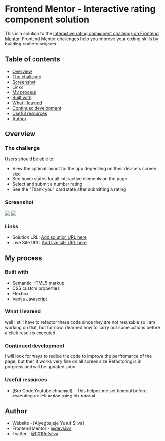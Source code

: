 # Frontend Mentor - Interactive rating component solution

This is a solution to the [Interactive rating component challenge on Frontend Mentor](https://www.frontendmentor.io/challenges/interactive-rating-component-koxpeBUmI). Frontend Mentor challenges help you improve your coding skills by building realistic projects. 

## Table of contents

 - [Overview](#overview)
  - [The challenge](#the-challenge)
  - [Screenshot](#screenshot)
  - [Links](#links)
  - [My process](#my-process)
  - [Built with](#built-with)
  - [What I learned](#what-i-learned)
  - [Continued development](#continued-development)
  - [Useful resources](#useful-resources)
- [Author](#author)



## Overview

### The challenge

Users should be able to:

- View the optimal layout for the app depending on their device's screen size
- See hover states for all interactive elements on the page
- Select and submit a number rating
- See the "Thank you" card state after submitting a rating

### Screenshot

![](.images/screen1.ppg)
![](.images/screen2.ppg)


### Links

- Solution URL: [Add solution URL here](https://your-solution-url.com)
- Live Site URL: [Add live site URL here](https://your-live-site-url.com)

## My process

### Built with

- Semantic HTML5 markup
- CSS custom properties
- Flexbox
- Vanija Javascript


### What I learned

well i still have to refactor these code since they are not resusable so i am working on that, but for now. i learned how to carry out some actions before a click result is executed




### Continued development
i will look for ways to redice the code to improve the perfromance of the page, but then it works very fine on all screen size
Refactoring is in porgress and will be updated soon

### Useful resources

- [Bro Code Youtube chnannel] - This helped me set timeout before executing a click action using his tutorial 

## Author

- Website - [Aiyegbajeje Yusuf Silva]
- Frontend Mentor - [@devsilva](https://www.frontendmentor.io/profile/devsilva)
- Twitter - [@001Refsilva](https://www.twitter.com/001Refsilva)



